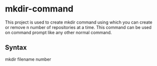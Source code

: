 # mkdir-command
This project is used to create mkdir command using which you can create or remove n number of repositories at a time. This command can be used on command prompt like any other normal command.

## Syntax
mkdir filename number
